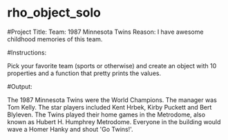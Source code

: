 # rho_object_solo

#Project Title:
Team: 1987 Minnesota Twins
Reason: I have awesome childhood memories of this team.

#Instructions:

Pick your favorite team (sports or otherwise) and create an object with 10 properties and a function that pretty prints the values.



#Output:

The 1987 Minnesota Twins were the World Champions. The manager was Tom Kelly. The star players included Kent Hrbek, Kirby Puckett and Bert Blyleven. The Twins played their home games in the Metrodome, also known as Hubert H. Humphrey Metrodome. Everyone in the building would wave a Homer Hanky and shout 'Go Twins!'.
